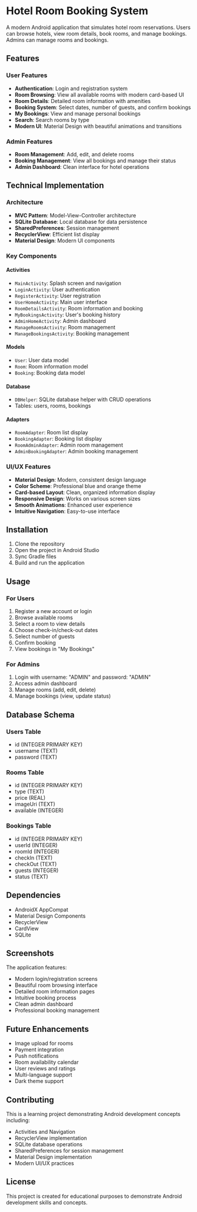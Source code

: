 # Hotel Room Booking System

A modern Android application that simulates hotel room reservations. Users can browse hotels, view room details, book rooms, and manage bookings. Admins can manage rooms and bookings.

## Features

### User Features
- **Authentication**: Login and registration system
- **Room Browsing**: View all available rooms with modern card-based UI
- **Room Details**: Detailed room information with amenities
- **Booking System**: Select dates, number of guests, and confirm bookings
- **My Bookings**: View and manage personal bookings
- **Search**: Search rooms by type
- **Modern UI**: Material Design with beautiful animations and transitions

### Admin Features
- **Room Management**: Add, edit, and delete rooms
- **Booking Management**: View all bookings and manage their status
- **Admin Dashboard**: Clean interface for hotel operations

## Technical Implementation

### Architecture
- **MVC Pattern**: Model-View-Controller architecture
- **SQLite Database**: Local database for data persistence
- **SharedPreferences**: Session management
- **RecyclerView**: Efficient list display
- **Material Design**: Modern UI components

### Key Components

#### Activities
- `MainActivity`: Splash screen and navigation
- `LoginActivity`: User authentication
- `RegisterActivity`: User registration
- `UserHomeActivity`: Main user interface
- `RoomDetailsActivity`: Room information and booking
- `MyBookingsActivity`: User's booking history
- `AdminHomeActivity`: Admin dashboard
- `ManageRoomsActivity`: Room management
- `ManageBookingsActivity`: Booking management

#### Models
- `User`: User data model
- `Room`: Room information model
- `Booking`: Booking data model

#### Database
- `DBHelper`: SQLite database helper with CRUD operations
- Tables: users, rooms, bookings

#### Adapters
- `RoomAdapter`: Room list display
- `BookingAdapter`: Booking list display
- `RoomAdminAdapter`: Admin room management
- `AdminBookingAdapter`: Admin booking management

### UI/UX Features
- **Material Design**: Modern, consistent design language
- **Color Scheme**: Professional blue and orange theme
- **Card-based Layout**: Clean, organized information display
- **Responsive Design**: Works on various screen sizes
- **Smooth Animations**: Enhanced user experience
- **Intuitive Navigation**: Easy-to-use interface

## Installation

1. Clone the repository
2. Open the project in Android Studio
3. Sync Gradle files
4. Build and run the application

## Usage

### For Users
1. Register a new account or login
2. Browse available rooms
3. Select a room to view details
4. Choose check-in/check-out dates
5. Select number of guests
6. Confirm booking
7. View bookings in "My Bookings"

### For Admins
1. Login with username: "ADMIN" and password: "ADMIN"
2. Access admin dashboard
3. Manage rooms (add, edit, delete)
4. Manage bookings (view, update status)

## Database Schema

### Users Table
- id (INTEGER PRIMARY KEY)
- username (TEXT)
- password (TEXT)

### Rooms Table
- id (INTEGER PRIMARY KEY)
- type (TEXT)
- price (REAL)
- imageUri (TEXT)
- available (INTEGER)

### Bookings Table
- id (INTEGER PRIMARY KEY)
- userId (INTEGER)
- roomId (INTEGER)
- checkIn (TEXT)
- checkOut (TEXT)
- guests (INTEGER)
- status (TEXT)

## Dependencies

- AndroidX AppCompat
- Material Design Components
- RecyclerView
- CardView
- SQLite

## Screenshots

The application features:
- Modern login/registration screens
- Beautiful room browsing interface
- Detailed room information pages
- Intuitive booking process
- Clean admin dashboard
- Professional booking management

## Future Enhancements

- Image upload for rooms
- Payment integration
- Push notifications
- Room availability calendar
- User reviews and ratings
- Multi-language support
- Dark theme support

## Contributing

This is a learning project demonstrating Android development concepts including:
- Activities and Navigation
- RecyclerView implementation
- SQLite database operations
- SharedPreferences for session management
- Material Design implementation
- Modern UI/UX practices

## License

This project is created for educational purposes to demonstrate Android development skills and concepts. 